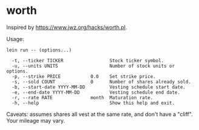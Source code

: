 # worth

Inspired by https://www.jwz.org/hacks/worth.pl.

Usage:

    lein run -- (options...)

      -t, --ticker TICKER                 Stock ticker symbol.
      -u, --units UNITS                   Number of stock units or options.
      -p, --strike PRICE           0.0    Set strike price.
      -s, --sold COUNT             0      Number of shares already sold.
      -b, --start-date YYYY-MM-DD         Vesting schedule start date.
      -e, --end-date YYYY-MM-DD           Vesting schedule end date.
      -r, --rate RATE              month  Maturation rate.
      -h, --help                          Show this help and exit.

Caveats: assumes shares all vest at the same rate, and don't have a "cliff". Your mileage may vary.